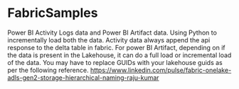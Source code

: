 # FabricSamples
Power BI Activity Logs data and Power BI Artifact data. Using Python to incrementally load both the data. Activity data always append the api response to the delta table in fabric. For power BI Artifact, depending on if the data is present in the Lakehouse, it can do a full load or incremental load of the data. You may have to replace GUIDs with your lakehouse guids as per the following reference. 
https://www.linkedin.com/pulse/fabric-onelake-adls-gen2-storage-hierarchical-naming-raju-kumar

